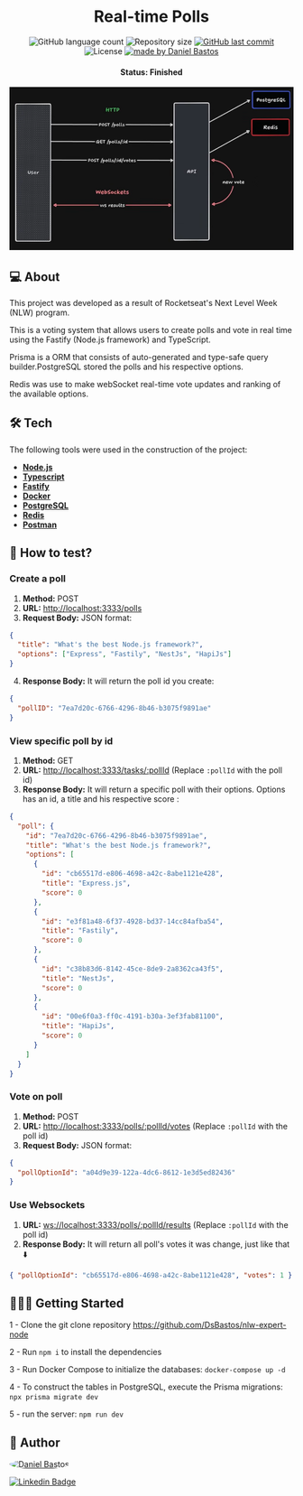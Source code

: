 <h1 align="center">
  Real-time Polls
</h1>

<p align="center">
  <img alt="GitHub language count" src="https://img.shields.io/github/languages/count/dsbastos/nlw-expert-node">
  <img alt="Repository size" src="https://img.shields.io/github/repo-size/dsbastos/nlw-expert-node">
  <a href="https://github.com/dsbastos/nlw-expert-node">
    <img alt="GitHub last commit" src="https://img.shields.io/github/last-commit/dsbastos/nlw-expert-node">
  </a>
   <img alt="License" src="https://img.shields.io/badge/license-MIT-brightgreen">
   <a href="https://github.com/dsbastos/nlw-expert-node/stargazers">
  </a>
  <a href="https://www.linkedin.com/in/daniel-bastos98/">
    <img alt="made by Daniel Bastos" src="https://img.shields.io/badge/made%20by-Daniel%20Bastos-blue">
  </a>
</p>

<h4 align="center">
  Status: Finished
</h4>

<center>
    <img alt="Poster" src="scheme.png" />
</center>

## 💻 About

This project was developed as a result of Rocketseat's Next Level Week (NLW) program.

This is a voting system that allows users to create polls and vote in real time using the Fastify (Node.js framework) and TypeScript.

Prisma is a ORM that consists of auto-generated and type-safe query builder.PostgreSQL stored the polls and his respective options.

Redis was use to make webSocket real-time vote updates and ranking of the available options.

## 🛠️ Tech

The following tools were used in the construction of the project:

- **[Node.js](https://nodejs.org)**
- **[Typescript](https://www.typescriptlang.org/)**
- **[Fastify](https://fastify.dev/)**
- **[Docker](https://www.docker.com/)**
- **[PostgreSQL](https://www.postgresql.org/)**
- **[Redis](https://redis.io/)**
- **[Postman](https://www.postman.com/)**

## 🤔 How to test?

### Create a poll

1. **Method:** POST
2. **URL:** <http://localhost:3333/polls>
3. **Request Body:** JSON format:

```json
{
  "title": "What's the best Node.js framework?",
  "options": ["Express", "Fastily", "NestJs", "HapiJs"]
}
```

4. **Response Body:** It will return the poll id you create:

```json
{
  "pollID": "7ea7d20c-6766-4296-8b46-b3075f9891ae"
}
```

### View specific poll by id

1. **Method:** GET
2. **URL:** <http://localhost:3333/tasks/:pollId> (Replace `:pollId` with the poll id)
3. **Response Body:** It will return a specific poll with their options. Options has an id, a title and his respective score :

```json
{
  "poll": {
    "id": "7ea7d20c-6766-4296-8b46-b3075f9891ae",
    "title": "What's the best Node.js framework?",
    "options": [
      {
        "id": "cb65517d-e806-4698-a42c-8abe1121e428",
        "title": "Express.js",
        "score": 0
      },
      {
        "id": "e3f81a48-6f37-4928-bd37-14cc84afba54",
        "title": "Fastily",
        "score": 0
      },
      {
        "id": "c38b83d6-8142-45ce-8de9-2a8362ca43f5",
        "title": "NestJs",
        "score": 0
      },
      {
        "id": "00e6f0a3-ff0c-4191-b30a-3ef3fab81100",
        "title": "HapiJs",
        "score": 0
      }
    ]
  }
}
```

### Vote on poll

1. **Method:** POST
2. **URL:** <http://localhost:3333/polls/:pollId/votes> (Replace `:pollId` with the poll id)
3. **Request Body:** JSON format:

```json
{
  "pollOptionId": "a04d9e39-122a-4dc6-8612-1e3d5ed82436"
}
```

### Use Websockets

1. **URL:** <ws://localhost:3333/polls/:pollId/results> (Replace `:pollId` with the poll id)
2. **Response Body:** It will return all poll's votes it was change, just like that ⬇️

```json
{ "pollOptionId": "cb65517d-e806-4698-a42c-8abe1121e428", "votes": 1 }
```

## 👨🏻‍💻 Getting Started

1 - Clone the git clone repository <https://github.com/DsBastos/nlw-expert-node>

2 - Run `npm i` to install the dependencies

3 - Run Docker Compose to initialize the databases: `docker-compose up -d`

4 - To construct the tables in PostgreSQL, execute the Prisma migrations: `npx prisma migrate dev`

5 - run the server: `npm run dev`

## 🙂 Author

<a href="https://www.linkedin.com/in/daniel-bastos98/">
<img style="border-radius: 50%;" src="https://avatars2.githubusercontent.com/u/29290002?s=400&u=30a3e2a8c4f61097a9d2366964baefc176a60b89&v=4" width="100px;" alt="Daniel Bastos "/>
</a>

[![Linkedin Badge](https://img.shields.io/badge/-Daniel-blue?style=flat-square&logo=Linkedin&logoColor=white&link=https://www.linkedin.com/in/daniel-bastos98/)](https://www.linkedin.com/in/daniel-bastos98/)

